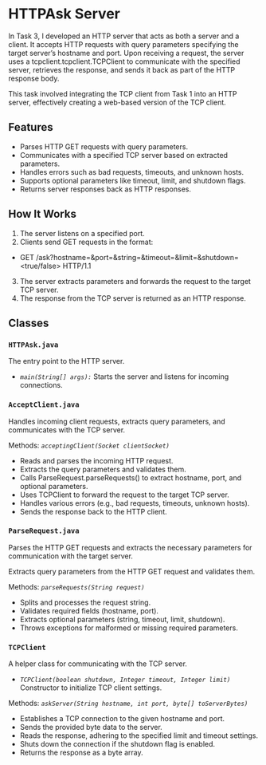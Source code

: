 # HTTPAsk Server

In Task 3, I developed an HTTP server that acts as both a server and a client. It accepts HTTP requests with query parameters specifying the target server’s hostname and port. 
Upon receiving a request, the server uses a tcpclient.tcpclient.TCPClient to communicate with the specified server, retrieves the response, and sends it back as part of the HTTP response body.

This task involved integrating the TCP client from Task 1 into an HTTP server, effectively creating a web-based version of the TCP client.


## Features
- Parses HTTP GET requests with query parameters.
- Communicates with a specified TCP server based on extracted parameters.
- Handles errors such as bad requests, timeouts, and unknown hosts.
- Supports optional parameters like timeout, limit, and shutdown flags.
- Returns server responses back as HTTP responses.


## How It Works
1. The server listens on a specified port.
2. Clients send GET requests in the format:
- GET /ask?hostname=&port=&string=&timeout=&limit=&shutdown=<true/false> HTTP/1.1
3. The server extracts parameters and forwards the request to the target TCP server.
4. The response from the TCP server is returned as an HTTP response.



## Classes

### `HTTPAsk.java`
The entry point to the HTTP server.
- *`main(String[] args):`* Starts the server and listens for incoming connections.

### `AcceptClient.java`
Handles incoming client requests, extracts query parameters, and communicates with the TCP server.

Methods:
*`acceptingClient(Socket clientSocket)`*
- Reads and parses the incoming HTTP request.
- Extracts the query parameters and validates them.
- Calls ParseRequest.parseRequests() to extract hostname, port, and optional parameters.
- Uses TCPClient to forward the request to the target TCP server.
- Handles various errors (e.g., bad requests, timeouts, unknown hosts).
- Sends the response back to the HTTP client.

### `ParseRequest.java`
Parses the HTTP GET requests and extracts the necessary parameters for communication with the target server.

Extracts query parameters from the HTTP GET request and validates them.

Methods:
*`parseRequests(String request)`*
- Splits and processes the request string.
- Validates required fields (hostname, port).
- Extracts optional parameters (string, timeout, limit, shutdown).
- Throws exceptions for malformed or missing required parameters.


### `TCPClient`
A helper class for communicating with the TCP server.

- *`TCPClient(boolean shutdown, Integer timeout, Integer limit)`*
Constructor to initialize TCP client settings.

Methods:
*`askServer(String hostname, int port, byte[] toServerBytes)`*
- Establishes a TCP connection to the given hostname and port.
- Sends the provided byte data to the server.
- Reads the response, adhering to the specified limit and timeout settings.
- Shuts down the connection if the shutdown flag is enabled.
- Returns the response as a byte array.

